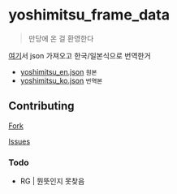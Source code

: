 # yoshimitsu_frame_data

>만당에 온 걸 환영한다

[여기](https://github.com/BKNR/mokujin)서 json 가져오고 한국/일본식으로 번역한거

 - [yoshimitsu_en.json](https://github.com/ombe1229/yoshimitsu_frame_data/blob/master/yoshimitsu_en.json) `원본`
 - [yoshimitsu_ko.json](https://github.com/ombe1229/yoshimitsu_frame_data/blob/master/yoshimitsu_ko.json) `번역본`

## Contributing

[Fork](https://github.com/ombe1229/yoshimitsu_frame_data/fork)

[Issues](https://github.com/ombe1229/yoshimitsu_frame_data/issues)

### Todo

 - RG | 뭔뜻인지 못찾음
